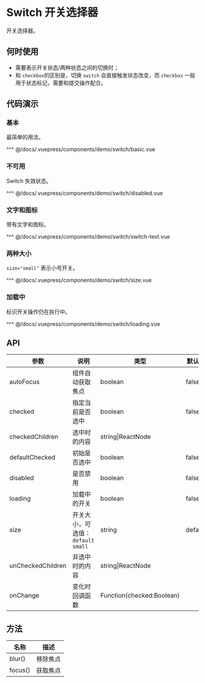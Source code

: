 # Switch 开关选择器

开关选择器。

## 何时使用

- 需要表示开关状态/两种状态之间的切换时；
- 和 `checkbox`的区别是，切换 `switch` 会直接触发状态改变，而 `checkbox` 一般用于状态标记，需要和提交操作配合。

## 代码演示

### 基本

最简单的用法。

<demo-switch-basic/>

<demo-code-box>
^^^ @/docs/.vuepress/components/demo/switch/basic.vue
</demo-code-box>

### 不可用

Switch 失效状态。

<demo-switch-disabled/>

<demo-code-box>
^^^ @/docs/.vuepress/components/demo/switch/disabled.vue
</demo-code-box>

### 文字和图标

带有文字和图标。

<demo-switch-switch-text/>

<demo-code-box>
^^^ @/docs/.vuepress/components/demo/switch/switch-text.vue
</demo-code-box>

### 两种大小

`size="small"` 表示小号开关。

<demo-switch-size/>

<demo-code-box>
^^^ @/docs/.vuepress/components/demo/switch/size.vue
</demo-code-box>

### 加载中

标识开关操作仍在执行中。

<demo-switch-loading/>

<demo-code-box>
^^^ @/docs/.vuepress/components/demo/switch/loading.vue
</demo-code-box>

## API

| 参数              | 说明                                | 类型                      | 默认值  |
| ----------------- | ----------------------------------- | ------------------------- | ------- |
| autoFocus         | 组件自动获取焦点                    | boolean                   | false   |
| checked           | 指定当前是否选中                    | boolean                   | false   |
| checkedChildren   | 选中时的内容                        | string\|ReactNode         |         |
| defaultChecked    | 初始是否选中                        | boolean                   | false   |
| disabled          | 是否禁用                            | boolean                   | false   |
| loading           | 加载中的开关                        | boolean                   | false   |
| size              | 开关大小，可选值：`default` `small` | string                    | default |
| unCheckedChildren | 非选中时的内容                      | string\|ReactNode         |         |
| onChange          | 变化时回调函数                      | Function(checked:Boolean) |         |

## 方法

| 名称    | 描述     |
| ------- | -------- |
| blur()  | 移除焦点 |
| focus() | 获取焦点 |
